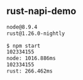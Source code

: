 ## rust-napi-demo

```sh
node@8.9.4
rust@1.26.0-nightly
```

```sh
$ npm start
102334155
node: 1016.886ms
102334155
rust: 266.462ms
```
